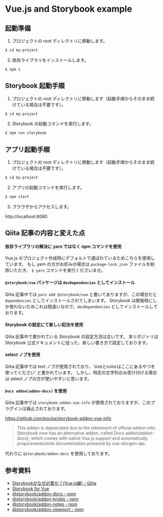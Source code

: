 Vue.js and Storybook example
===

## 起動準備

1. プロジェクトの root ディレクトリに移動します。

```bash
$ cd my-project
```

2. 依存ライブラリをインストールします。

```bash
$ npm i
```

## Storybook 起動手順

1. プロジェクトの root ディレクトリに移動します（起動手順からそのまま続けている場合は不要です）。

```bash
$ cd my-project
```

2. Storybook の起動コマンドを実行します。

```bash
$ npm run storybook
```

## アプリ起動手順

1. プロジェクトの root ディレクトリに移動します（起動手順からそのまま続けている場合は不要です）。

```bash
$ cd my-project
```

2. アプリの起動コマンドを実行します。

```bash
$ npm start
```

3. ブラウザからアクセスします。

http://localhost:8080

## Qiita 記事の内容と変えた点

#### 依存ライブラリの解決に yarn ではなく npm コマンドを使用
Vue.js のプロジェクト作成時にデフォルトで選ばれているためこちらを使用しています。
もし yarn の方がお好みの場合は `package-lock.json` ファイルを削除いただき、 `$ yarn` コマンドを実行くださいませ。

#### `@storybook/vue` パッケージは `devDependencies` としてインストール
Qiita 記事中では `yarn add @storybook/vue` と書いてありますが、この場合だと `dependencies` としてインストールされてしまいます。
Storybook は開発時にしか使わないためこれは間違いなので、`devDependencies` としてインストールしております。

#### Storybook の設定にて新しい記法を使用
Qiita 記事中で書かれている Storybook の設定方法は古いです。
本リポジトリは Storybook 公式ドキュメントに従った、新しい書き方で設定しております。

#### select ノブを使用
Qiita 記事中では text ノブが使用されており、'sizeとcolorはここにあるやつを使ってください' と書かれています。
しかし、特定の文字列のみ受け付ける場合は select ノブの方が使いやすいと思います。

#### `Docs addon(addon-docs)` を使用
Qiita 記事中では `storybook-addon-vue-info` が使用されておりますが、このプラグインは廃止されております。

https://github.com/pocka/storybook-addon-vue-info
> This addon is deprecated due to the retirement of official addon-info.
> Storybook now has an alternative addon, called Docs addon(addon-docs), which comes with native Vue.js support and automatically props/events/slots documentation powered by vue-docgen-api.

代わりに `@storybook/addon-docs` を使用しております。

## 参考資料

- [Storybookがなぜ必要か？(Vue.js編) - Qiita](https://qiita.com/masaakikunsan/items/dad8d84807918f3a43cb)
- [Storybook for Vue](https://storybook.js.org/docs/guides/guide-vue/)
- [@storybook/addon-docs - npm](https://www.npmjs.com/package/@storybook/addon-docs)
- [@storybook/addon-knobs - npm](https://www.npmjs.com/package/@storybook/addon-knobs)
- [@storybook/addon-notes - npm](https://www.npmjs.com/package/@storybook/addon-notes)
- [@storybook/addon-viewport - npm](https://www.npmjs.com/package/@storybook/addon-viewport)
